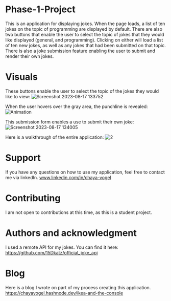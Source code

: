# Phase-1-Project
This is an application for displaying jokes. When the page loads, a list of ten jokes on the topic of programming are displayed by default.
There are also two buttons that enable the user to select the topic of jokes that they would like displayed (general, and programming). Clicking on either will load a list of ten new jokes, as well as any jokes that had been submitted on that topic.
There is also a joke submission feature enabling the user to submit and render their own jokes.

# Visuals
These buttons enable the user to select the topic of the jokes they would like to view:
![Screenshot 2023-08-17 133752](https://github.com/chayavogel/Phase-1-Project/assets/118293488/fe87a10a-398e-47bc-b3b2-8b7e790f4deb)

When the user hovers over the gray area, the punchline is revealed:
![Animation](https://github.com/chayavogel/Phase-1-Project/assets/118293488/ca11db14-3ab4-492c-b0af-d059180737cb)

This submission form enables a use to submit their own joke:
![Screenshot 2023-08-17 134005](https://github.com/chayavogel/Phase-1-Project/assets/118293488/65eaab95-eb29-4bb0-a9e1-a47bbdd98ee8)

Here is a walkthrough of the entire application:
![2](https://github.com/chayavogel/Phase-1-Project/assets/118293488/8dae89d7-3a82-4828-9a20-2a7eb2f92fae)

# Support
If you have any questions on how to use my application, feel free to contact me via linkedIn.
www.linkedin.com/in/chaya-vogel

# Contributing
I am not open to contributions at this time, as this is a student project.

# Authors and acknowledgment
I used a remote API for my jokes. You can find it here: https://github.com/15Dkatz/official_joke_api

# Blog
Here is a blog I wrote on part of my process creating this application.
https://chayavogel.hashnode.dev/ikea-and-the-console
